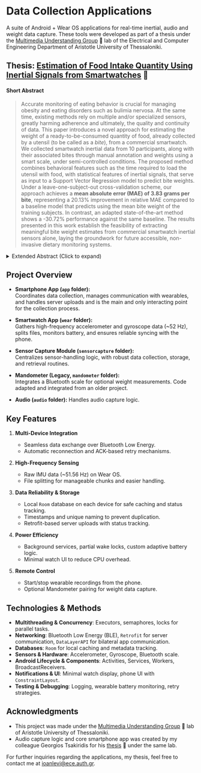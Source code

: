 # Data Collection Applications

A suite of Android + Wear OS applications for real-time inertial, audio and weight data capture. These tools were developed as part of a thesis under the [Multimedia Understanding Group](https://mug.ee.auth.gr/) 🔗 lab of the Electrical and Computer Engineering Department of Aristotle University of Thessaloniki.

## Thesis: [Estimation of Food Intake Quantity Using Inertial Signals from Smartwatches](https://ikee.lib.auth.gr/record/360195/?ln=en) 🔗

#### Short Abstract
> Accurate monitoring of eating behavior is crucial for managing obesity and eating disorders such as bulimia nervosa. At the same time, existing methods rely on multiple and/or specialized sensors, greatly harming adherence and ultimately, the quality and continuity of data. This paper introduces a novel approach for estimating the weight of a ready-to-be-consumed quantity of food, already collected by a utensil (to be called as a *bite*), from a commercial smartwatch. We collected smartwatch inertial data from 10 participants, along with their associated bites through manual annotation and weights using a smart scale, under semi-controlled conditions. The proposed method combines behavioral features such as the time required to load the utensil with food, with statistical features of inertial signals, that serve as input to a Support Vector Regression model to predict bite weights. Under a leave-one-subject-out cross-validation scheme, our approach achieves a **mean absolute error (MAE) of 3.83 grams per bite**, representing a 20.13% improvement in relative MAE compared to a baseline model that predicts using the mean bite weight of the training subjects. In contrast, an adapted state-of-the-art method shows a -30.72% performance against the same baseline. The results presented in this work establish the feasibility of extracting meaningful bite weight estimates from commercial smartwatch inertial sensors alone, laying the groundwork for future accessible, non-invasive dietary monitoring systems.

<details>
  <summary>Extended Abstract (Click to expand)</summary>
  
> Monitoring food intake is fundamental for health and weight management, particularly for individuals with eating disorders, diabetes, and obesity. However, existing methods rely on manual logging, specialized equipment, or multiple intrusive devices, limiting their practical application. This thesis proposes a novel method for estimating bite weight using exclusively inertial data from a commercially available smartwatch, offering a non-intrusive and an accessible solution.
> 
> A comprehensive data collection system was developed, comprising custom applications for smartphone and smartwatch integration. Data was collected from 23 participants over 9.64 hours, encompassing both free-living and semi-supervised eating conditions. A subset was meticulously annotated for ground truth, synchronizing signals and labeling 342 bite events (defined as the temporal interval from the initiation of food collection to the completion of downward hand movement following food insertion in the mouth) with their corresponding weights. Following an extensive literature review, we implemented a micromovement detection algorithm achieving 0.823 average accuracy, based on Kyritsis *et al.*'s work, to extract meaningful eating behavior insights. Additionally, we derived statistical features from the inertial data during bite events using established techniques. Through systematic feature extraction and evaluation, combining behavioral and statistical elements, an optimal 6-feature vector was derived. For bite weight estimation, a Support Vector Regression (SVR) model with linear kernel was developed, optimized through established and systematic fine-tuning techniques.
> 
> The proposed method was evaluated through three complementary experiments under a common leave-one-subject-out cross-validation framework. The primary bite weight estimation experiment demonstrated the SVR model's effectiveness, achieving a mean absolute error of 4.11 grams and 14.44% improvement over the baseline model. Comparative analysis with four advanced deep learning architectures confirmed the systematic superiority of the proposed SVR model, which exhibited the highest improvement (12.87%) over the baseline model and the lowest mean absolute percentage error (44.32%). Finally, the proposed algorithm was evaluated against the state-of-the-art method from the literature, and was adapted to our dataset, utilizing data only from the dominant hand. Results demonstrated our method's superiority across all evaluation metrics, achieving 20.13% improvement over the baseline model, compared to the negative improvement (-30.72%) of the literature's algorithm, and attaining a mean absolute error of 3.81 grams per bite versus 6.23 grams, establishing the effectiveness of the proposed approach in the context of single-device bite weight prediction.
> 
> To the best of our knowledge, this is the first study to estimate bite weight using only inertial data from a smartwatch. As a feasibility study, it demonstrates that with certain assumptions and careful feature engineering, meaningful results are attainable, achieving comparable performance to existing multisensor, multimodal methods while reducing hardware requirements. The successful extraction of bite weight estimation from a smartwatch's inertial data, opens new avenues in the field of food intake tracking and lays the groundwork for future research and development.
</details>

## Project Overview

- **Smartphone App (`app` folder):**  
  Coordinates data collection, manages communication with wearables, and handles server uploads and is the main and only interacting point for the collection process.

- **Smartwatch App (`wear` folder):**  
  Gathers high-frequency accelerometer and gyroscope data (~52 Hz), splits files, monitors battery, and ensures reliable syncing with the phone.

- **Sensor Capture Module (`sensorcapture` folder):**  
  Centralizes sensor-handling logic, with robust data collection, storage, and retrieval routines.

- **Mandometer (Legacy, `mandometer` folder):**  
  Integrates a Bluetooth scale for optional weight measurements. Code adapted and integrated from an older project.

- **Audio (`audio` folder):**
  Handles audio capture logic.

## Key Features

1. **Multi-Device Integration**  
   - Seamless data exchange over Bluetooth Low Energy.  
   - Automatic reconnection and ACK-based retry mechanisms.

2. **High-Frequency Sensing**  
   - Raw IMU data (~51.56 Hz) on Wear OS.  
   - File splitting for manageable chunks and easier handling.

3. **Data Reliability & Storage**  
   - Local `Room` database on each device for safe caching and status tracking.  
   - Timestamps and unique naming to prevent duplication.
   - Retrofit-based server uploads with status tracking.

4. **Power Efficiency**  
   - Background services, partial wake locks, custom adaptive battery logic.  
   - Minimal watch UI to reduce CPU overhead.

5. **Remote Control**  
   - Start/stop wearable recordings from the phone.  
   - Optional Mandometer pairing for weight data capture.  
 

## Technologies & Methods

- **Multithreading & Concurrency**: Executors, semaphores, locks for parallel tasks.  
- **Networking**: Bluetooth Low Energy (BLE), `Retrofit` for server communication, `DataLayerAPI` for bilateral app communication.  
- **Databases**: `Room` for local caching and metadata tracking.  
- **Sensors & Hardware**: Accelerometer, Gyroscope, Bluetooth scale.  
- **Android Lifecycle & Components**: Activities, Services, Workers, BroadcastReceivers.  
- **Notifications & UI**: Minimal watch display, phone UI with `ConstraintLayout`.  
- **Testing & Debugging**: Logging, wearable battery monitoring, retry strategies.

## Acknowledgments
- This project was made under the [Multimedia Understanding Group](https://mug.ee.auth.gr/) 🔗 lab of Aristotle University of Thessaloniki.
- Audio capture logic and core smartphone app was created by my colleague Georgios Tsakiridis for his [thesis](https://ikee.lib.auth.gr/record/356498/files/Tsakiridis_Georgios.pdf) 🔗 under the same lab.

For further inquiries regarding the applications, my thesis, feel free to contact me at [ioanlevi@ece.auth.gr](mailto:ioanlevi@ece.auth.gr).
